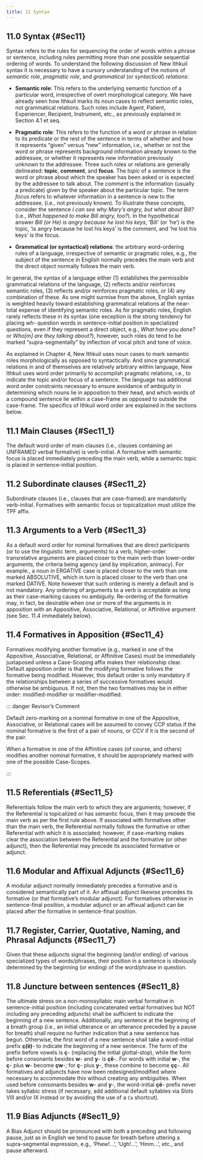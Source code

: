 ```yaml
---
title: 11 Syntax
---
```


## 11.0 Syntax {#Sec11}

Syntax refers to the rules for sequencing the order of words within a phrase or sentence, including rules permitting more than one possible sequential ordering of words. To understand the following discussion of New Ithkuil syntax it is necessary to have a cursory understanding of the notions of *semantic role*, *pragmatic role*, and *grammatical* (or *syntactical*) *relations*:

* **Semantic role**: This refers to the underlying semantic function of a particular word, irrespective of overt morphological category. We have already seen how Ithkuil marks its noun cases to reflect semantic roles, not grammatical relations. Such roles include Agent, Patient, Experiencer, Recipient, Instrument, etc., as previously explained in Section 4.1 et seq.

* **Pragmatic role**: This refers to the function of a word or phrase in relation to its predicate or the rest of the sentence in terms of whether and how it represents “given” versus “new” information, i.e., whether or not the word or phrase represents background information already known to the addressee, or whether it represents new information previously unknown to the addressee. Three such roles or relations are generally delineated: **topic**, **comment**, and **focus**. The *topic* of a sentence is the word or phrase about which the speaker has been asked or is expected by the addressee to talk about. The *comment* is the information (usually a predicate) given by the speaker about the particular topic. The term *focus* refers to whatever information in a sentence is new to the addressee, (i.e., not previously known). To illustrate these concepts, consider the sentence *I can see why Mary’s angry, but what about Bill?* (i.e., *What happened to make Bill angry, too?*). In the hypothetical answer *Bill (or He) is angry because he lost his keys*, ‘Bill’ (or ‘he’) is the topic, ‘is angry because he lost his keys’ is the comment, and ‘he lost his keys’ is the focus.

* **Grammatical (or syntactical) relations**: the arbitrary word-ordering rules of a language, irrespective of semantic or pragmatic roles, e.g., the subject of the sentence in English normally precedes the main verb and the direct object normally follows the main verb.

In general, the syntax of a language either (1) establishes the permissible grammatical relations of the language, (2) reflects and/or reinforces semantic roles, (3) reflects and/or reinforces pragmatic roles, or (4) any combination of these. As one might surmise from the above, English syntax is weighted heavily toward establishing grammatical relations at the near-total expense of identifying semantic roles. As for pragmatic roles, English rarely reflects these in its syntax (one exception is the strong tendency for placing *wh*- question words in sentence-initial position in specialized questions, even if they represent a direct object, e.g., *What have you done?* or *Who[m] are they talking about?*), however, such roles do tend to be marked “supra-segmentally” by inflection of vocal pitch and tone of voice.

As explained in Chapter 4, New Ithkuil uses noun cases to mark semantic roles morphologically as opposed to syntactically. And since grammatical relations in and of themselves are relatively arbitrary within language, New Ithkuil uses word order primarily to accomplish pragmatic relations, i.e., to indicate the topic and/or focus of a sentence. The language has additional word order constraints necessary to ensure avoidance of ambiguity in determining which nouns lie in apposition to their head, and which words of a compound sentence lie within a case-frame as opposed to outside the case-frame. The specifics of Ithkuil word order are explained in the sections below.

## 11.1 Main Clauses {#Sec11_1}

The default word order of main clauses (i.e., clauses containing an UNFRAMED verbal formative) is verb-initial. A formative with semantic focus is placed immediately preceding the main verb, while a semantic topic is placed in sentence-initial position.

## 11.2 Subordinate clauses {#Sec11_2}

Subordinate clauses (i.e., clauses that are case-framed) are mandatorily verb-initial. Formatives with semantic focus or topicalization must utilize the <abbr>TPF</abbr> affix.

## 11.3 Arguments to a Verb {#Sec11_3}

As a default word order for nominal formatives that are direct participants (or to use the linguistic term, arguments) to a verb, higher-order transrelative arguments are placed closer to the main verb than lower-order arguments, the criteria being agency (and by implication, animacy). For example., a noun in ERGATIVE case is placed closer to the verb than one marked ABSOLUTIVE, which in turn is placed closer to the verb than one marked DATIVE. Note however that such ordering is merely a default and is not mandatory. Any ordering of arguments to a verb is acceptable as long as their case-marking causes no ambiguity. Re-ordering of the formative may, in fact, be desirable when one or more of the arguments is in apposition with an Appositive, Associative, Relational, or Affinitive argument (see Sec. 11.4 immediately below).

## 11.4 Formatives in Apposition {#Sec11_4}

Formatives modifying another formative (e.g., marked in one of the Appositive, Associative, Relational, or Affinitive Cases) must be immediately juxtaposed unless a Case-Scoping affix makes their relationship clear. Default apposition order is that the modifying formative follows the formative being modified. However, this default order is only mandatory if the relationships between a series of successive formatives would otherwise be ambiguous. If not, then the two formatives may be in either order: modified-modifier or modifier-modified.

::: danger Revisor’s Comment

Default zero-marking on a nominal formative in one of the Appositive, Associative, or Relational cases will be assumed to convey <abbr>CCP</abbr> status if the nominal formative is the first of a pair of nouns, or <abbr>CCV</abbr> if it is the second of the pair.

When a formative in one of the Affinitive cases (of course, and others) modifies another nominal formative, it should be appropriately marked with one of the possible Case-Scopes.

:::

## 11.5 Referentials {#Sec11_5}

Referentials follow the main verb to which they are arguments; however, if the Referential is topicalized or has semantic focus, then it may precede the main verb as per the first rule above. If associated with formatives other than the main verb, the Referential normally follows the formative or other Referential with which it is associated; however, if case-marking makes clear the association between the Referential and the formative (or other adjunct), then the Referential may precede its associated formative or adjunct.

## 11.6 Modular and Affixual Adjuncts {#Sec11_6}

A modular adjunct normally immediately precedes a formative and is considered semantically part of it. An affixual adjunct likewise precedes its formative (or that formative’s modular adjunct). For formatives otherwise in sentence-final position, a modular adjunct or an affixual adjunct can be placed after the formative in sentence-final position.

## 11.7 Register, Carrier, Quotative, Naming, and Phrasal Adjuncts {#Sec11_7}

Given that these adjuncts signal the beginning (and/or ending) of various specialized types of words/phrases, their position in a sentence is obviously determined by the beginning (or ending) of the word/phrase in question.

## 11.8 Juncture between sentences {#Sec11_8}

The ultimate stress on a non-monosyllabic main verbal formative in sentence-initial position (including concatenated verbal formatives but NOT including any preceding adjuncts) shall be sufficient to indicate the beginning of a new sentence. Additionally, any sentence at the beginning of a breath group (i.e., an initial utterance or an utterance preceded by a pause for breath) shall require no further indication that a new sentence has begun. Otherwise, the first word of a new sentence shall take a word-initial prefix **ç(ë)**- to indicate the beginning of a new sentence. The form of the prefix before vowels is **ç**- (replacing the initial glottal-stop), while the form before consonants besides **w**- and **y**- is **çë**-. For words with initial **w**-, the **ç**- plus **w**- become **çw**-; for **ç**- plus **y**-, these combine to become **çç**-. All formatives and adjuncts have now been redesigned/modified where necessary to accommodate this without creating any ambiguities. When used before consonants besides **w**- and **y**-, the word-initial **çë**- prefix never takes syllabic stress (if necessary, add additional default syllables via Slots VIII and/or IX instead or by avoiding the use of a `Ca` shortcut).

## 11.9 Bias Adjuncts {#Sec11_9}

A Bias Adjunct should be pronounced with both a preceding and following pause, just as in English we tend to pause for breath before uttering a supra-segmental expression, e.g., ‘Phew!...’, ‘Ugh!...’, ‘Hmm...’, etc., and pause afterward.